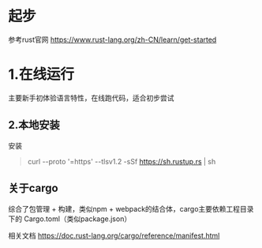 # 起步

参考rust官网 <https://www.rust-lang.org/zh-CN/learn/get-started>

# 1.在线运行

主要新手初体验语言特性，在线跑代码，适合初步尝试

## 2.本地安装

安装

> curl --proto '=https' --tlsv1.2 -sSf https://sh.rustup.rs | sh

## 关于cargo

综合了包管理 + 构建，类似npm + webpack的结合体，cargo主要依赖工程目录下的 Cargo.toml（类似package.json）

相关文档 <https://doc.rust-lang.org/cargo/reference/manifest.html>